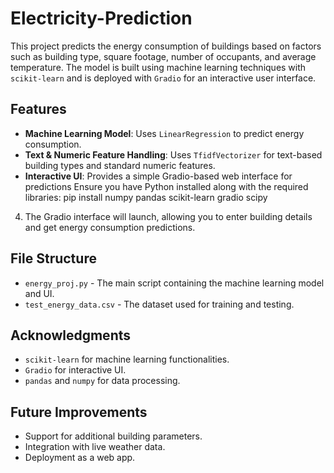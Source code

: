 # Electricity-Prediction

This project predicts the energy consumption of buildings based on factors such as building type, square footage, number of occupants, and average temperature. The model is built using machine learning techniques with `scikit-learn` and is deployed with `Gradio` for an interactive user interface.

## Features

- **Machine Learning Model**: Uses `LinearRegression` to predict energy consumption.
- **Text & Numeric Feature Handling**: Uses `TfidfVectorizer` for text-based building types and standard numeric features.
- **Interactive UI**: Provides a simple Gradio-based web interface for predictions
Ensure you have Python installed along with the required libraries:
pip install numpy pandas scikit-learn gradio scipy
4. The Gradio interface will launch, allowing you to enter building details and get energy consumption predictions.

## File Structure

- `energy_proj.py` - The main script containing the machine learning model and UI.
- `test_energy_data.csv` - The dataset used for training and testing.

## Acknowledgments

- `scikit-learn` for machine learning functionalities.
- `Gradio` for interactive UI.
- `pandas` and `numpy` for data processing.

## Future Improvements

- Support for additional building parameters.
- Integration with live weather data.
- Deployment as a web app.
